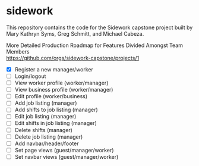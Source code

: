 # sidework
This repository contains the code for the Sidework capstone project built by Mary Kathryn Syms, Greg Schmitt, and Michael Cabeza.

More Detailed Production Roadmap for Features Divided Amongst Team Members  
https://github.com/orgs/sidework-capstone/projects/1  


- [X] Register a new manager/worker
- [ ] Login/logout
- [ ] View worker profile (worker/manager)
- [ ] View business profile (worker/manager)
- [ ] Edit profile (worker/business)
- [ ] Add job listing (manager)
- [ ] Add shifts to job listing (manager)
- [ ] Edit job listing (manager)
- [ ] Edit shifts in job listing (manager)
- [ ] Delete shifts (manager)
- [ ] Delete job listing (manager)
- [ ] Add navbar/header/footer
- [ ] Set page views (guest/manager/worker)
- [ ] Set navbar views (guest/manager/worker)
